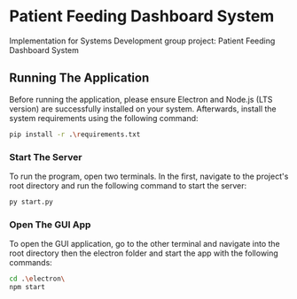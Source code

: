 # Patient Feeding Dashboard System
Implementation for Systems Development group project: Patient Feeding Dashboard System

## Running The Application
Before running the application, please ensure Electron and Node.js (LTS version) are successfully installed on your system. Afterwards, install the system requirements using the following command:

```bash
pip install -r .\requirements.txt
```

### Start The Server
To run the program, open two terminals. In the first, navigate to the project's root directory and run the following command to start the server:

```bash
py start.py
```

### Open The GUI App
To open the GUI application, go to the other terminal and navigate into the root directory then the electron folder and start the app with the following commands:

```bash
cd .\electron\
npm start
```
